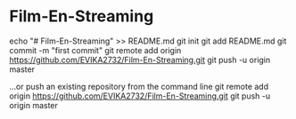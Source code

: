 # Film-En-Streaming

echo "# Film-En-Streaming" >> README.md
git init
git add README.md
git commit -m "first commit"
git remote add origin https://github.com/EVIKA2732/Film-En-Streaming.git
git push -u origin master


…or push an existing repository from the command line
git remote add origin https://github.com/EVIKA2732/Film-En-Streaming.git
git push -u origin master
